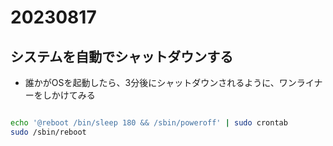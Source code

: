 # 20230817

## システムを自動でシャットダウンする

- 誰かがOSを起動したら、3分後にシャットダウンされるように、ワンライナーをしかけてみる

```bash

echo '@reboot /bin/sleep 180 && /sbin/poweroff' | sudo crontab
sudo /sbin/reboot

```
